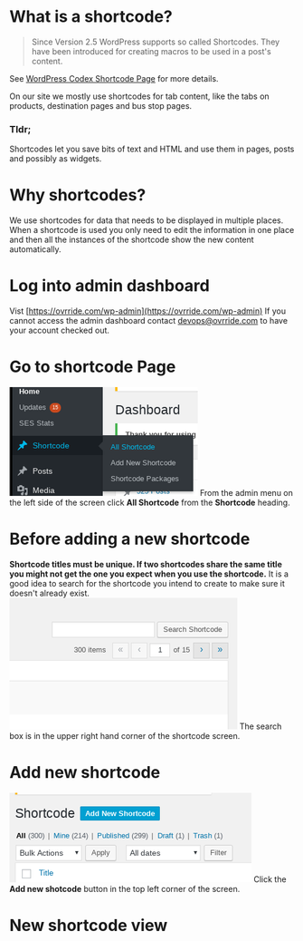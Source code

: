 <!-- TITLE: Create A Shortcode -->
<!-- SUBTITLE: Shortcodes are used to display content in various places on the site -->

# What is a shortcode?
> Since Version 2.5 WordPress supports so called Shortcodes. They have been introduced for creating macros to be used in a post's content.


See [WordPress Codex Shortcode Page](https://codex.wordpress.org/shortcode) for more details.

On our site we mostly use shortcodes for tab content, like the tabs on products, destination pages and bus stop pages.

### Tldr;
Shortcodes let you save bits of text and HTML and use them in pages, posts and possibly as widgets.

# Why shortcodes?
We use shortcodes for data that needs to be displayed in multiple places. When a shortcode is used you only need to edit the information in one place and then all the instances of the shortcode show the new content automatically.

# Log into admin dashboard
Vist [https://ovrride.com/wp-admin](https://ovrride.com/wp-admin)
If you cannot access the admin dashboard contact devops@ovrride.com to have your account checked out.


# Go to shortcode Page
![All Shortcodes](/uploads/all-shortcodes.png "All Shortcodes")
From the admin menu on the left side of the screen click **All Shortcode** from the **Shortcode** heading.

# Before adding a new shortcode
**Shortcode titles must be unique. If two shortcodes share the same title you might not get the one you expect when you use the shortcode.**
It is a good idea to search for the shortcode you intend to create to make sure it doesn't already exist.
![Shortcode Search](/uploads/shortcode-search.png "Shortcode Search")
The search box is in the upper right hand corner of the shortcode screen.

# Add new shortcode
![Shortcode Add New](/uploads/shortcode-add-new.png "Shortcode Add New")
Click the **Add new shotcode** button in the top left corner of the screen.

# New shortcode view
